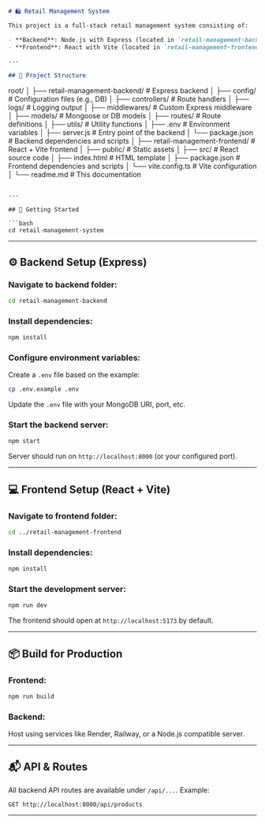 ```markdown
# 🛍️ Retail Management System

This project is a full-stack retail management system consisting of:

- **Backend**: Node.js with Express (located in `retail-management-backend`)
- **Frontend**: React with Vite (located in `retail-management-frontend`)

---

## 📁 Project Structure

```

root/
│
├── retail-management-backend/      # Express backend
│   ├── config/                      # Configuration files (e.g., DB)
│   ├── controllers/                # Route handlers
│   ├── logs/                       # Logging output
│   ├── middlewares/               # Custom Express middleware
│   ├── models/                    # Mongoose or DB models
│   ├── routes/                    # Route definitions
│   ├── utils/                     # Utility functions
│   ├── .env                       # Environment variables
│   ├── server.js                  # Entry point of the backend
│   └── package.json               # Backend dependencies and scripts
│
├── retail-management-frontend/    # React + Vite frontend
│   ├── public/                    # Static assets
│   ├── src/                       # React source code
│   ├── index.html                 # HTML template
│   ├── package.json               # Frontend dependencies and scripts
│   └── vite.config.ts            # Vite configuration
│
└── readme.md                      # This documentation

````

---

## 🚀 Getting Started

```bash
cd retail-management-system
````

---

## ⚙️ Backend Setup (Express)

### Navigate to backend folder:

```bash
cd retail-management-backend
```

### Install dependencies:

```bash
npm install
```

### Configure environment variables:

Create a `.env` file based on the example:

```bash
cp .env.example .env
```

Update the `.env` file with your MongoDB URI, port, etc.

### Start the backend server:

```bash
npm start
```

Server should run on `http://localhost:8000` (or your configured port).

---

## 💻 Frontend Setup (React + Vite)

### Navigate to frontend folder:

```bash
cd ../retail-management-frontend
```

### Install dependencies:

```bash
npm install
```

### Start the development server:

```bash
npm run dev
```

The frontend should open at `http://localhost:5173` by default.

---

## 📦 Build for Production

### Frontend:

```bash
npm run build
```

### Backend:

Host using services like Render, Railway, or a Node.js compatible server.

---

## 📬 API & Routes

All backend API routes are available under `/api/...`. Example:

```
GET http://localhost:8000/api/products
```

---

